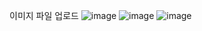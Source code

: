 이미지 파일 업로드
![image](https://github.com/team-Sogaksa/Respiratory_CL/assets/149548783/78ce1567-6c70-440e-a663-da54c9b6cf9b)
![image](https://github.com/team-Sogaksa/Respiratory_CL/assets/149548783/c42d90ef-e615-4552-865d-18be47fd2ed3)
![image](https://github.com/team-Sogaksa/Respiratory_CL/assets/149548783/4a54d15f-2e45-46e2-88b2-f4f410e73cd1)


